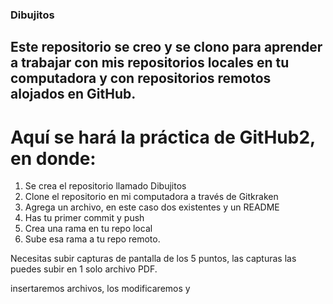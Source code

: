 ### Dibujitos

## Este repositorio se creo y se clono para aprender a trabajar con mis repositorios locales en tu computadora y con repositorios remotos alojados en GitHub.

# Aquí se hará la práctica de GitHub2, en donde:

1. Se crea el repositorio llamado Dibujitos
2. Clone el repositorio en mi computadora a través de Gitkraken
3. Agrega un archivo, en este caso dos existentes y un README
4. Has tu primer commit y push 
5. Crea una rama en tu repo local 
6. Sube esa rama a tu repo remoto. 

Necesitas subir capturas de pantalla de los 5 puntos, las capturas las puedes subir en 1 solo archivo PDF.




insertaremos archivos, los modificaremos y 
